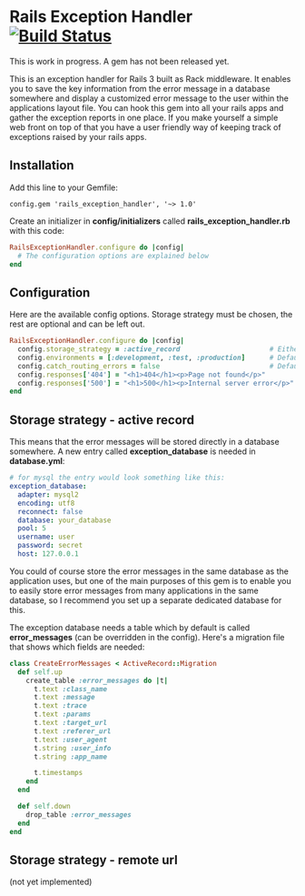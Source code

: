 # Rails Exception Handler [![Build Status](http://travis-ci.org/Sharagoz/rails_execption_handler.png)](http://travis-ci.org/#!/Sharagoz/rails_exception_handler)
This is work in progress. A gem has not been released yet.

This is an exception handler for Rails 3 built as Rack middleware. It enables you to save the key information from the error message in a database somewhere and display a customized error message to the user within the applications layout file. You can hook this gem into all your rails apps and gather the exception reports in one place. If you make yourself a simple web front on top of that you have a user friendly way of keeping track of exceptions raised by your rails apps.

## Installation
Add this line to your Gemfile:

```
config.gem 'rails_exception_handler', '~> 1.0'
```

Create an initializer in **config/initializers** called **rails_exception_handler.rb** with this code:

```ruby
RailsExceptionHandler.configure do |config|
  # The configuration options are explained below
end
```


## Configuration
Here are the available config options. Storage strategy must be chosen, the rest are optional and can be left out.

```ruby
RailsExceptionHandler.configure do |config|
  config.storage_strategy = :active_record                      # Either :active_record or :remote_url
  config.environments = [:development, :test, :production]      # Defaults to [:production]
  config.catch_routing_errors = false                           # Defaults to true
  config.responses['404'] = "<h1>404</h1><p>Page not found</p>"
  config.responses['500'] = "<h1>500</h1><p>Internal server error</p>"
end
```


## Storage strategy - active record
This means that the error messages will be stored directly in a database somewhere. A new entry called **exception_database** is needed in **database.yml**:

```yml
# for mysql the entry would look something like this:
exception_database:
  adapter: mysql2
  encoding: utf8
  reconnect: false
  database: your_database
  pool: 5
  username: user
  password: secret
  host: 127.0.0.1
```

You could of course store the error messages in the same database as the application uses, but one of the main purposes of this gem is to enable you to easily store error messages from many applications in the same database, so I recommend you set up a separate dedicated database for this.

The exception database needs a table which by default is called **error_messages** (can be overridden in the config). Here's a migration file that shows which fields are needed:

```ruby
class CreateErrorMessages < ActiveRecord::Migration
  def self.up
    create_table :error_messages do |t|
      t.text :class_name
      t.text :message
      t.text :trace
      t.text :params
      t.text :target_url
      t.text :referer_url
      t.text :user_agent
      t.string :user_info
      t.string :app_name

      t.timestamps
    end
  end

  def self.down
    drop_table :error_messages
  end
end
```


## Storage strategy - remote url
(not yet implemented)
